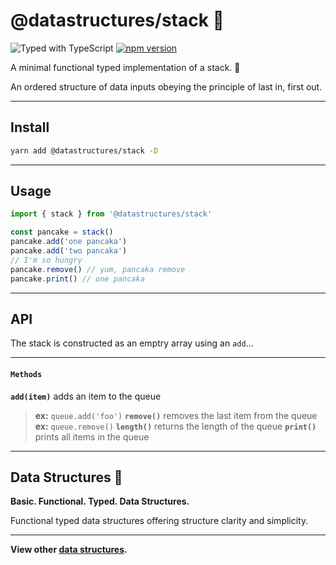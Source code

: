 # @datastructures/stack 🥞

![Typed with TypeScript](https://flat.badgen.net/badge/icon/Typed?icon=typescript&label&labelColor=blue&color=555555)
[![npm version](https://badge.fury.io/js/%40datastructures%2Fstack.svg)](https://badge.fury.io/js/%40datastructures%2Fstack)

A minimal functional typed implementation of a stack. 🦄

An ordered structure of data inputs obeying the principle of last in, first out.

---

## Install

```sh
yarn add @datastructures/stack -D
```

---
## Usage

```typescript
import { stack } from '@datastructures/stack'

const pancake = stack()
pancake.add('one pancaka')
pancake.add('two pancaka')
// I'm so hungry
pancake.remove() // yum, pancaka remove
pancake.print() // one pancaka
```

---

## API

The stack is constructed as an emptry array using an `add`...

---

#### `Methods`

**`add(item)`** adds an item to the queue
> **ex:** `queue.add('foo')`
**`remove()`** removes the last item from the queue
> **ex:** `queue.remove()`
**`length()`** returns the length of the queue
**`print()`** prints all items in the queue

---

## Data Structures 🦄

**Basic. Functional. Typed. Data Structures.**

Functional typed data structures offering structure clarity and simplicity.

---

**View other [data structures](https://github.com/yowainwright/data-structures).**

